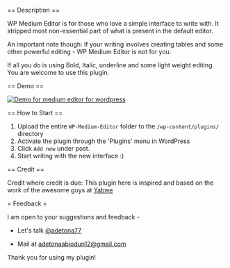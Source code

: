 
== Description ==

 WP Medium Editor is for those who love a simple interface to write with. It stripped most non-essential part of what is present in the default editor. 

 An important note though: If your writing involves creating tables and some other powerful editing -  WP Medium Editor is not for you. 

 If all you do is using Bold, Italic, underline and some light weight editing. You are welcome to use this plugin.      


== Demo == 


<!--https://www.youtube.com/watch?v=lpSBaIooX-s&t=108s-->
 
 [![Demo for medium editor for wordpress](http://img.youtube.com/vi/lpSBaIooX-s&t=108s/0.jpg)](
https://www.youtube.com/watch?v=lpSBaIooX-s&t=108s "Demo for medium editor for wordpress")
 
== How to Start ==
 
1. Upload the entire `WP-Medium-Editor` folder to the `/wp-content/plugins/` directory
2. Activate the plugin through the 'Plugins' menu in WordPress
3. Click `Add new` under post. 
4. Start writing with the new interface :)
 
 
== Credit == 
 
Credit where credit is due: This plugin here is inspired and based on the work of the awesome guys at [Yabwe](https://github.com/yabwe) 
 


= Feedback =

 I am open to your suggestions and feedback - 


* Let's talk [@adetona77](https://twitter.com/Adetona77) 

* Mail at adetonaabiodun12@gmail.com 


Thank you for using my plugin!



